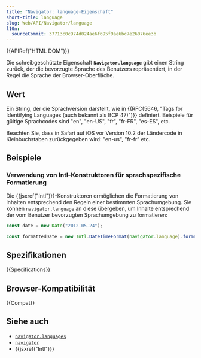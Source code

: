 ```yaml
---
title: "Navigator: language-Eigenschaft"
short-title: language
slug: Web/API/Navigator/language
l10n:
  sourceCommit: 37713c0c974d024ae6f695f9ae6bc7e26076ee3b
---
```


{{APIRef("HTML DOM")}}

Die schreibgeschützte Eigenschaft **`Navigator.language`** gibt einen String zurück, der die bevorzugte Sprache des Benutzers repräsentiert, in der Regel die Sprache der Browser-Oberfläche.

## Wert

Ein String, der die Sprachversion darstellt, wie in {{RFC(5646, "Tags for Identifying Languages (auch bekannt als BCP 47)")}} definiert. Beispiele für gültige Sprachcodes sind "en", "en-US", "fr", "fr-FR", "es-ES", etc.

Beachten Sie, dass in Safari auf iOS vor Version 10.2 der Ländercode in Kleinbuchstaben zurückgegeben wird: "en-us", "fr-fr" etc.

## Beispiele

### Verwendung von Intl-Konstruktoren für sprachspezifische Formatierung

Die {{jsxref("Intl")}}-Konstruktoren ermöglichen die Formatierung von Inhalten entsprechend den Regeln einer bestimmten Sprachumgebung. Sie können `navigator.language` an diese übergeben, um Inhalte entsprechend der vom Benutzer bevorzugten Sprachumgebung zu formatieren:

```js
const date = new Date("2012-05-24");

const formattedDate = new Intl.DateTimeFormat(navigator.language).format(date);
```

## Spezifikationen

{{Specifications}}

## Browser-Kompatibilität

{{Compat}}

## Siehe auch

- [`navigator.languages`](/de/docs/Web/API/Navigator/languages)
- [`navigator`](/de/docs/Web/API/Navigator)
- {{jsxref("Intl")}}
